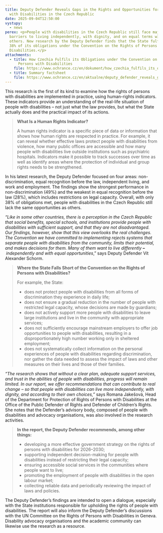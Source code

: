 ```yaml
---
title: Deputy Defender Reveals Gaps in the Rights and Opportunities for People
  with Disabilities in the Czech Republic
date: 2025-09-04T12:50:00
vystupy:
  - news
perex: <p>People with disabilities in the Czech Republic still face major
  barriers to living independently, with dignity, and on equal terms with
  others. New research by the Deputy Defender finds that the State fulfils only
  38% of its obligations under the Convention on the Rights of Persons with
  Disabilities.</p>
attachments:
  - title: How Czechia Fulfils its Obligations under the Convention on the Rights of
      Persons with Disabilities
    file: https://www.ochrance.cz/en/dokument/how_czechia_fulfils_its_obligations_under_the_convention_on_the_rights_of_persons_with_disabilities/human_rights_indicators-based_analysis.pdf
  - title: Summary factsheet
    file: https://www.ochrance.cz/en/aktualne/deputy_defender_reveals_gaps_in_the_rights_and_opportunities_for_people_with_disabilities_in_the_czech_republic/summary_factsheet_1_.pdf
---
```

<p>This research is the first of its kind to examine how the rights of persons with disabilities are implemented in practice, using human-rights indicators. These indicators provide an understanding of the real-life situation of people with disabilities – not just what the law provides, but what the State actually does and the practical impact of its actions.&nbsp;</p>
<blockquote>
<p>
<strong>What Is a Human Rights Indicator?</strong></p>
<p>A human rights indicator is a specific piece of data or information that shows how human rights are respected in practice. For example, it can reveal whether effective laws protect people with disabilities from violence, how many public offices are accessible and how many people with disabilities live outside institutions such as psychiatric hospitals. Indicators make it possible to track successes over time as well as identify areas where the protection of individual and group rights needs to be strengthened.</p></blockquote>
<p>In his latest research, the Deputy Defender focused on four areas: non-discrimination, equal recognition before the law, independent living, and work and employment. The findings show the strongest performance in non-discrimination (49%) and the weakest in equal recognition before the law (28%), which includes restrictions on legal capacity. Overall, with only 38% of obligations met, people with disabilities in the Czech Republic still lack the same opportunities as others.&nbsp;</p>
<p>
<i>“Like in some other countries, there is a perception in the Czech Republic that social benefits, special schools, and institutions provide people with disabilities with sufficient support, and that they are not disadvantaged. Our findings, however, show that this view overlooks the real challenges. The Convention we have committed to implementing rejects systems that separate people with disabilities from the community, limits their potential, and makes decisions for them. Many of them want to live differently 
<strong>–&nbsp;</strong>independently and with equal opportunities</i>,” says Deputy Defender Vít Alexander Schorm.</p>
<blockquote>
<p>
<strong>Where the State Falls Short of the Convention on the Rights of Persons with Disabilities?</strong></p>
<p>For example, the State:</p>
<ul>
<li>does not protect people with disabilities from all forms of discrimination they experience in daily life;</li>
<li>does not ensure a gradual reduction in the number of people with restricted legal capacity, whose decisions are made by guardians;</li>
<li>does not actively support more people with disabilities to leave large institutions and live in the community with appropriate services;</li>
<li>does not sufficiently encourage mainstream employers to offer job opportunities to people with disabilities, resulting in a disproportionately high number working only in sheltered employment;</li>
<li>does not systematically collect information on the personal experiences of people with disabilities regarding discrimination, nor gather the data needed to assess the impact of laws and other measures on their lives and those of their families.</li></ul></blockquote>
<p>
<i>“The research shows that without a clear plan, adequate support services, and trust in the abilities of people with disabilities, progress will remain limited. In our report, we offer recommendations that can contribute to real change – so that people with disabilities can live more independently, with dignity, and according to their own choices,”</i> says Romana Jakešová, Head of the Department for Protection of Rights of Persons with Disabilities at the Office of the Public Defender of Rights and Defender of Children’s Rights. She notes that the Defender’s advisory body, composed of people with disabilities and advocacy organisations, was also involved in the research activities.</p>
<blockquote>
<p>
<strong>In the report, the Deputy Defender recommends, among other things:</strong></p>
<ul>
<li>developing a more effective government strategy on the rights of persons with disabilities for 2026–2030;</li>
<li>supporting independent decision-making for people with disabilities instead of restricting their legal capacity;</li>
<li>ensuring accessible social services in the communities where people want to live;</li>
<li>promoting the employment of people with disabilities in the open labour market;</li>
<li>collecting reliable data and periodically reviewing the impact of laws and policies.</li></ul></blockquote>
<p>The Deputy Defender’s findings are intended to open a dialogue, especially with the State institutions responsible for upholding the rights of people with disabilities. The report will also inform the Deputy Defender’s discussions with the UN Committee on the Rights of Persons with Disabilities in Geneva. Disability advocacy organisations and the academic community can likewise use the research as a resource.</p>
